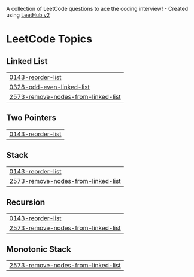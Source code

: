 A collection of LeetCode questions to ace the coding interview! - Created using [LeetHub v2](https://github.com/arunbhardwaj/LeetHub-2.0)
<!---LeetCode Topics Start-->
# LeetCode Topics
## Linked List
|  |
| ------- |
| [0143-reorder-list](https://github.com/ABHISHEK472591/DSA_/tree/master/0143-reorder-list) |
| [0328-odd-even-linked-list](https://github.com/ABHISHEK472591/DSA_/tree/master/0328-odd-even-linked-list) |
| [2573-remove-nodes-from-linked-list](https://github.com/ABHISHEK472591/DSA_/tree/master/2573-remove-nodes-from-linked-list) |
## Two Pointers
|  |
| ------- |
| [0143-reorder-list](https://github.com/ABHISHEK472591/DSA_/tree/master/0143-reorder-list) |
## Stack
|  |
| ------- |
| [0143-reorder-list](https://github.com/ABHISHEK472591/DSA_/tree/master/0143-reorder-list) |
| [2573-remove-nodes-from-linked-list](https://github.com/ABHISHEK472591/DSA_/tree/master/2573-remove-nodes-from-linked-list) |
## Recursion
|  |
| ------- |
| [0143-reorder-list](https://github.com/ABHISHEK472591/DSA_/tree/master/0143-reorder-list) |
| [2573-remove-nodes-from-linked-list](https://github.com/ABHISHEK472591/DSA_/tree/master/2573-remove-nodes-from-linked-list) |
## Monotonic Stack
|  |
| ------- |
| [2573-remove-nodes-from-linked-list](https://github.com/ABHISHEK472591/DSA_/tree/master/2573-remove-nodes-from-linked-list) |
<!---LeetCode Topics End-->